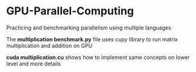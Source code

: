 # GPU-Parallel-Computing
Practicing and benchmarking parallelism using multiple languages

The **multiplication benchmark.py** file uses cupy library to run matrix multiplication and addition on GPU

**cuda multiplication.cu** shows how to implement same concepts on lower level and more details